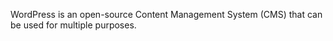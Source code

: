 WordPress is an open-source Content Management System (CMS) that can be used for multiple purposes.
